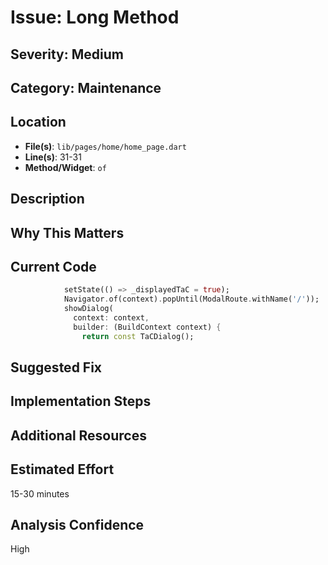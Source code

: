 # Issue: Long Method

## Severity: Medium

## Category: Maintenance

## Location
- **File(s)**: `lib/pages/home/home_page.dart`
- **Line(s)**: 31-31
- **Method/Widget**: `of`

## Description


## Why This Matters


## Current Code
```dart
            setState(() => _displayedTaC = true);
            Navigator.of(context).popUntil(ModalRoute.withName('/'));
            showDialog(
              context: context,
              builder: (BuildContext context) {
                return const TaCDialog();
```

## Suggested Fix


## Implementation Steps


## Additional Resources


## Estimated Effort
15-30 minutes

## Analysis Confidence
High
